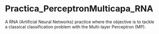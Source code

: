 # Practica_PerceptronMulticapa_RNA
A RNA (Artificial Neural Networks) practice where the objective is to tackle a classical classification problem with the Multi-layer Perceptron (MP).
